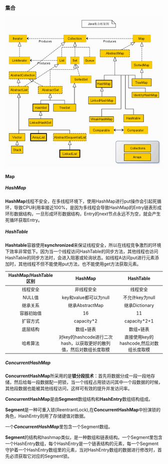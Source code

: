 

### 集合



![java collection](java_collection.jpeg)



#### **Map**



##### **HashMap**

​	**HashMap**线程不安全，在多线程环境下，使用HashMap进行put操作会引起死循环，导致CPU利用率接近100%，是因为多线程会导致HashMap的Entry链表形成环形数据结构，一旦形成环形数据结构，Entry的next节点永远不为空，就会产生死循环获取Entry。   



##### **HashTable**

​	**Hashtable**容器使用**synchronized**来保证线程安全，所以在线程竞争激烈的环境下效率非常低下。因为当一个线程访问HashTable的同步方法，其他线程也访问HashTable的同步方法时，会进入阻塞或轮询状态。如线程A访问put进行元素添加时，其他线程不但不能使用put方法，也不能使用get方法获取元素。   

 





| HashMap/HashTable区别 |                           HashMap                            |                HashTable                 |
| :-------------------: | :----------------------------------------------------------: | :--------------------------------------: |
|       线程安全        |                          非线程安全                          |                 线程安全                 |
|        NULL值         |                    key和value都可以为null                    |             不允许key为null              |
|       继承关系        |                       继承AbstractMap                        |              继承Dictionary              |
|      容器初始值       |                              16                              |                    11                    |
|       扩容方式        |                          capacity*2                          |               capacity*2+1               |
|       底层结构        |                          数组+链表                           |                数组+链表                 |
|       哈希算法        | 对key的hashcode进行二次hash，以获取更好的散列值，然后对数组长度取模 | 直接使用key的hashcode,然后对数组长度取模 |







##### **ConcurrentHashMap**

 



​	**ConcurrentHashMap**所采用的是**锁分段技术**：首先将数据分成一段一段地存储，然后给每一段数据配一把锁，当一个线程占用锁访问其中一个段数据的时候，其他段数据也能被其他线程访问，这样可有效的提升并发访问率。   



​	**ConcurrentHashMap**是由**Segment**数组结构和**HashEntry**数组结构组成。



​	**Segment**是一种可重入锁(ReentrantLock),在**ConcurrentHashMap**中扮演锁的角色，HashEntry则用了存储键值对数据。



​	一个***ConcurrentHashMap***里包含一个Segment数组。



​	**Segment**的结构和hashmap类似，是一种数组和链表结构。一个Segment里包含一个HashEntry数组，每个HashEntry是一个链表结构的元素，每一个Segment守护着一个HashEntry数组里的元素，当对HashEntry数组的数据进行修改时，首先必须获取它对应的Segment锁。   

 

 







